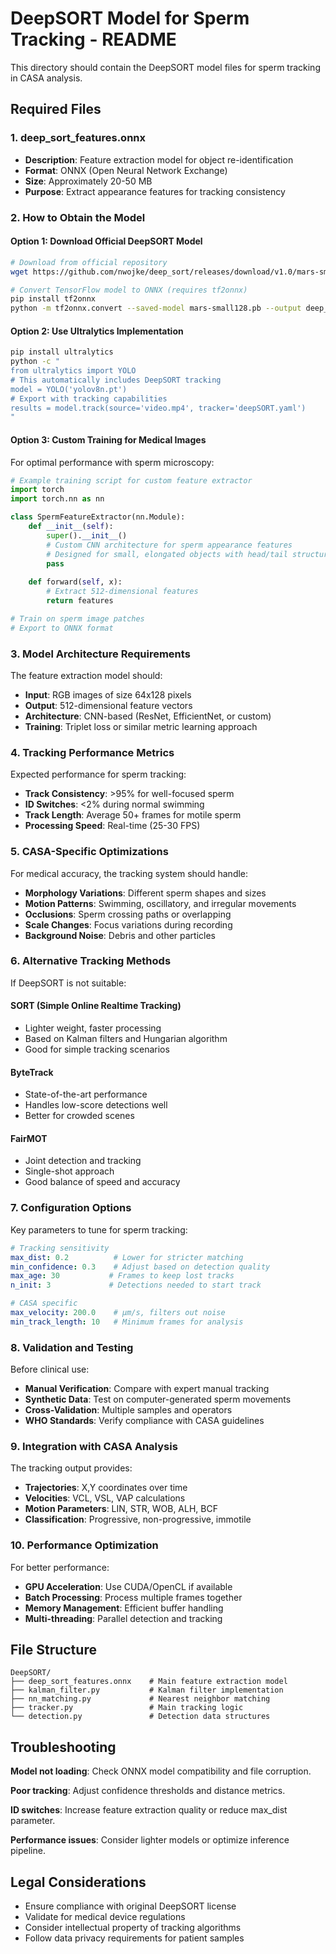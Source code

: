 # DeepSORT Model for Sperm Tracking - README

This directory should contain the DeepSORT model files for sperm tracking in CASA analysis.

## Required Files

### 1. deep_sort_features.onnx
- **Description**: Feature extraction model for object re-identification
- **Format**: ONNX (Open Neural Network Exchange)  
- **Size**: Approximately 20-50 MB
- **Purpose**: Extract appearance features for tracking consistency

### 2. How to Obtain the Model

#### Option 1: Download Official DeepSORT Model
```bash
# Download from official repository
wget https://github.com/nwojke/deep_sort/releases/download/v1.0/mars-small128.pb

# Convert TensorFlow model to ONNX (requires tf2onnx)
pip install tf2onnx
python -m tf2onnx.convert --saved-model mars-small128.pb --output deep_sort_features.onnx
```

#### Option 2: Use Ultralytics Implementation
```bash
pip install ultralytics
python -c "
from ultralytics import YOLO
# This automatically includes DeepSORT tracking
model = YOLO('yolov8n.pt')
# Export with tracking capabilities
results = model.track(source='video.mp4', tracker='deepSORT.yaml')
"
```

#### Option 3: Custom Training for Medical Images
For optimal performance with sperm microscopy:

```python
# Example training script for custom feature extractor
import torch
import torch.nn as nn

class SpermFeatureExtractor(nn.Module):
    def __init__(self):
        super().__init__()
        # Custom CNN architecture for sperm appearance features
        # Designed for small, elongated objects with head/tail structure
        pass
    
    def forward(self, x):
        # Extract 512-dimensional features
        return features

# Train on sperm image patches
# Export to ONNX format
```

### 3. Model Architecture Requirements

The feature extraction model should:
- **Input**: RGB images of size 64x128 pixels
- **Output**: 512-dimensional feature vectors
- **Architecture**: CNN-based (ResNet, EfficientNet, or custom)
- **Training**: Triplet loss or similar metric learning approach

### 4. Tracking Performance Metrics

Expected performance for sperm tracking:
- **Track Consistency**: >95% for well-focused sperm
- **ID Switches**: <2% during normal swimming
- **Track Length**: Average 50+ frames for motile sperm
- **Processing Speed**: Real-time (25-30 FPS)

### 5. CASA-Specific Optimizations

For medical accuracy, the tracking system should handle:
- **Morphology Variations**: Different sperm shapes and sizes
- **Motion Patterns**: Swimming, oscillatory, and irregular movements  
- **Occlusions**: Sperm crossing paths or overlapping
- **Scale Changes**: Focus variations during recording
- **Background Noise**: Debris and other particles

### 6. Alternative Tracking Methods

If DeepSORT is not suitable:

#### SORT (Simple Online Realtime Tracking)
- Lighter weight, faster processing
- Based on Kalman filters and Hungarian algorithm
- Good for simple tracking scenarios

#### ByteTrack
- State-of-the-art performance
- Handles low-score detections well
- Better for crowded scenes

#### FairMOT
- Joint detection and tracking
- Single-shot approach
- Good balance of speed and accuracy

### 7. Configuration Options

Key parameters to tune for sperm tracking:

```yaml
# Tracking sensitivity
max_dist: 0.2          # Lower for stricter matching
min_confidence: 0.3    # Adjust based on detection quality
max_age: 30           # Frames to keep lost tracks
n_init: 3             # Detections needed to start track

# CASA specific
max_velocity: 200.0    # μm/s, filters out noise
min_track_length: 10   # Minimum frames for analysis
```

### 8. Validation and Testing

Before clinical use:
- **Manual Verification**: Compare with expert manual tracking
- **Synthetic Data**: Test on computer-generated sperm movements
- **Cross-Validation**: Multiple samples and operators
- **WHO Standards**: Verify compliance with CASA guidelines

### 9. Integration with CASA Analysis

The tracking output provides:
- **Trajectories**: X,Y coordinates over time
- **Velocities**: VCL, VSL, VAP calculations
- **Motion Parameters**: LIN, STR, WOB, ALH, BCF
- **Classification**: Progressive, non-progressive, immotile

### 10. Performance Optimization

For better performance:
- **GPU Acceleration**: Use CUDA/OpenCL if available
- **Batch Processing**: Process multiple frames together
- **Memory Management**: Efficient buffer handling
- **Multi-threading**: Parallel detection and tracking

## File Structure
```
DeepSORT/
├── deep_sort_features.onnx    # Main feature extraction model
├── kalman_filter.py           # Kalman filter implementation
├── nn_matching.py             # Nearest neighbor matching
├── tracker.py                 # Main tracking logic
└── detection.py               # Detection data structures
```

## Troubleshooting

**Model not loading**: Check ONNX model compatibility and file corruption.

**Poor tracking**: Adjust confidence thresholds and distance metrics.

**ID switches**: Increase feature extraction quality or reduce max_dist parameter.

**Performance issues**: Consider lighter models or optimize inference pipeline.

## Legal Considerations
- Ensure compliance with original DeepSORT license
- Validate for medical device regulations
- Consider intellectual property of tracking algorithms
- Follow data privacy requirements for patient samples